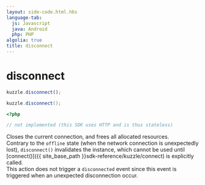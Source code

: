 ```yaml
---
layout: side-code.html.hbs
language-tab:
  js: Javascript
  java: Android
  php: PHP
algolia: true
title: disconnect
---
```


# disconnect

```js
kuzzle.disconnect();
```
```java
kuzzle.disconnect();
```

```php
<?php

// not implemented (this SDK uses HTTP and is thus stateless)
```

Closes the current connection, and frees all allocated resources.  
Contrary to the `offline` state (when the network connection is unexpectedly lost), `disconnect()`  invalidates the instance, which cannot be used until [connect()]({{ site_base_path }}sdk-reference/kuzzle/connect) is explicitly called.  
This action does not trigger a `disconnected` event since this event is triggered when an unexpected disconnection occur.  
